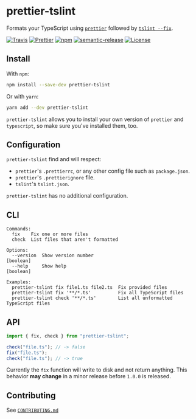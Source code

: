 # prettier-tslint

Formats your TypeScript using [`prettier`](https://github.com/prettier/prettier)
followed by [`tslint --fix`](https://github.com/palantir/tslint).

[![Travis](https://img.shields.io/travis/azz/prettier-tslint.svg?style=flat-square)](https://travis-ci.org/azz/prettier-tslint)
[![Prettier](https://img.shields.io/badge/code_style-prettier-ff69b4.svg?style=flat-square)](https://github.com/prettier/prettier)
[![npm](https://img.shields.io/npm/v/prettier-tslint.svg?style=flat-square)](https://npmjs.org/prettier-tslint)
[![semantic-release](https://img.shields.io/badge/%20%20%F0%9F%93%A6%F0%9F%9A%80-semantic--release-e10079.svg?style=flat-square)](https://github.com/semantic-release/semantic-release)
[![License](https://img.shields.io/badge/license-MIT-blue.svg?style=flat-square)](LICENSE)

## Install

With `npm`:

```bash
npm install --save-dev prettier-tslint
```

Or with `yarn`:

```bash
yarn add --dev prettier-tslint
```

`prettier-tslint` allows you to install your own version of `prettier` and
`typescript`, so make sure you've installed them, too.

## Configuration

`prettier-tslint` find and will respect:

* `prettier`'s `.prettierrc`, or any other config file such as `package.json`.
* `prettier`'s `.prettierignore` file.
* `tslint`'s `tslint.json`.

`prettier-tslint` has no additional configuration.

## CLI

```
Commands:
  fix    Fix one or more files
  check  List files that aren't formatted

Options:
  --version  Show version number                                       [boolean]
  --help     Show help                                                 [boolean]

Examples:
  prettier-tslint fix file1.ts file2.ts  Fix provided files
  prettier-tslint fix '**/*.ts'          Fix all TypeScript files
  prettier-tslint check '**/*.ts'        List all unformatted TypeScript files
```

## API

```js
import { fix, check } from "prettier-tslint";

check("file.ts"); // -> false
fix("file.ts");
check("file.ts"); // -> true
```

Currently the `fix` function will write to disk and not return anything. This behavior **may change** in a minor release before `1.0.0` is released.

## Contributing

See [`CONTRIBUTING.md`](CONTRIBUTING.md)
